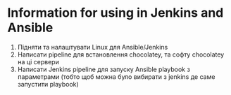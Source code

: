 # Information for using in Jenkins and Ansible
1. Підняти та налаштувати Linux для Ansible/Jenkins
2. Написати pipeline для встановлення chocolatey, та софту chocolatey на ці сервери
3. Написати Jenkins pipeline для запуску Ansible playbook з параметрами (тобто щоб можна було вибирати з jenkins де саме запустити playbook)
